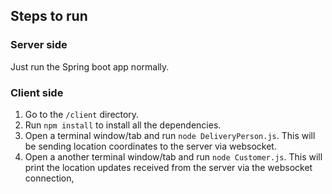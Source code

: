 ## Steps to run

### Server side

Just run the Spring boot app normally. 

### Client side

1. Go to the ```/client``` directory.
2. Run ```npm install``` to install all the dependencies. 
3. Open a terminal window/tab and run ```node DeliveryPerson.js```. This will be sending location coordinates to the server via websocket.
4. Open a another terminal window/tab and run ```node Customer.js```. This will print the location updates received from the server via the websocket connection,
